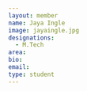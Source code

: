 ```yaml
---
layout: member
name: Jaya Ingle
image: jayaingle.jpg
designations: 
  - M.Tech
area:
bio:
email:
type: student
---
```

